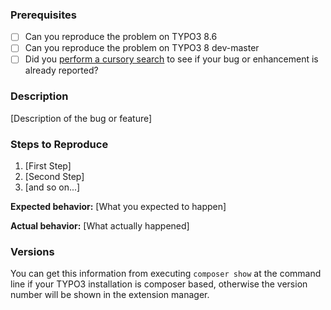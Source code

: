 ### Prerequisites

* [ ] Can you reproduce the problem on TYPO3 8.6
* [ ] Can you reproduce the problem on TYPO3 8 dev-master
* [ ] Did you [perform a cursory search](https://github.com/issues?q=is%3Aissue+user%3Abenjaminkott+repo%3Abenjaminkott%2Fbootstrap_package) to see if your bug or enhancement is already reported?

### Description

[Description of the bug or feature]

### Steps to Reproduce

1. [First Step]
2. [Second Step]
3. [and so on...]

**Expected behavior:** [What you expected to happen]

**Actual behavior:** [What actually happened]

### Versions

You can get this information from executing `composer show` at the command line if your TYPO3 installation is composer based, otherwise the version number will be shown in the extension manager.
